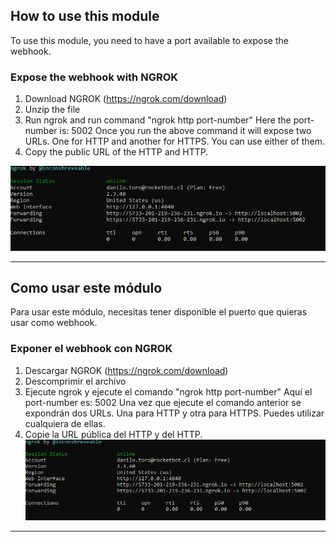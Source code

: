 ## How to use this module
To use this module, you need to have a port available to expose the webhook.

### Expose the webhook with NGROK

1. Download NGROK (https://ngrok.com/download)
2. Unzip the file
3. Run ngrok and run command "ngrok http port-number" Here the port-number is: 5002
Once you run the above command it will expose two URLs. One for HTTP and another for HTTPS. You can use either of them.
4. Copy the public URL of the HTTP and HTTP.

![NGROK](imgs/ngrok.png)

---

## Como usar este módulo
Para usar este módulo, necesitas tener disponible el puerto que quieras usar como webhook.

### Exponer el webhook con NGROK
1. Descargar NGROK (https://ngrok.com/download)
2. Descomprimir el archivo
3. Ejecute ngrok y ejecute el comando "ngrok http port-number" Aquí el port-number es: 5002
Una vez que ejecute el comando anterior se expondrán dos URLs. Una para HTTP y otra para HTTPS. Puedes utilizar cualquiera de ellas.
4. Copie la URL pública del HTTP y del HTTP.
![NGROK](imgs/ngrok.png)

---




